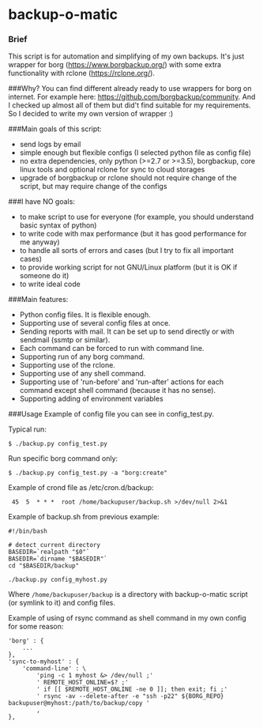 # backup-o-matic

### Brief
This script is for automation and simplifying of my own backups. It's just wrapper for
borg (https://www.borgbackup.org/) with some extra functionality with rclone (https://rclone.org/).

###Why?
You can find different already ready to use wrappers for borg on internet. For example here: https://github.com/borgbackup/community. And I checked up almost all of them but did't find suitable for my requirements. So I decided to write my own version of wrapper :)

###Main goals of this script:
 - send logs by email
 - simple enough but flexible configs (I selected python file as config file)
 - no extra dependencies, only python (>=2.7 or >=3.5), borgbackup, core
   linux tools and optional rclone for sync to cloud storages
 - upgrade of borgbackup or rclone should not require change of the script,
   but may require change of the configs

###I have NO goals:
 - to make script to use for everyone (for example, you should understand basic syntax of python)
 - to write code with max performance (but it has good performance for me anyway)
 - to handle all sorts of errors and cases (but I try to fix all important cases)
 - to provide working script for not GNU/Linux platform (but it is OK if someone do it)
 - to write ideal code

###Main features:
 - Python config files. It is flexible enough.
 - Supporting use of several config files at once.
 - Sending reports with mail. It can be set up to send directly or with sendmail (ssmtp or similar).
 - Each command can be forced to run with command line.
 - Supporting run of any borg command.
 - Supporting use of the rclone.
 - Supporting use of any shell command.
 - Supporting use of 'run-before' and 'run-after' actions for each command except shell command (because it has no sense).
 - Supporting adding of environment variables

###Usage
Example of config file you can see in config_test.py.

Typical run:
```
$ ./backup.py config_test.py
```
Run specific borg command only:
```
$ ./backup.py config_test.py -a "borg:create"
```
Example of crond file as /etc/cron.d/backup:
```
 45  5  * * *  root /home/backupuser/backup.sh >/dev/null 2>&1
```
Example of backup.sh from previous example:
```
#!/bin/bash
  
# detect current directory
BASEDIR=`realpath "$0"`
BASEDIR=`dirname "$BASEDIR"`
cd "$BASEDIR/backup"

./backup.py config_myhost.py
```
Where `/home/backupuser/backup` is a directory with backup-o-matic script (or symlink to it) and config files.

Example of using of rsync command as shell command in my own config for some reason:
```
'borg' : {
    ...
},
'sync-to-myhost' : {
    'command-line' : \
        'ping -c 1 myhost &> /dev/null ;'
        ' REMOTE_HOST_ONLINE=$? ;'
        ' if [[ $REMOTE_HOST_ONLINE -ne 0 ]]; then exit; fi ;'
        ' rsync -av --delete-after -e "ssh -p22" ${BORG_REPO} backupuser@myhost:/path/to/backup/copy '
        ,
},
```